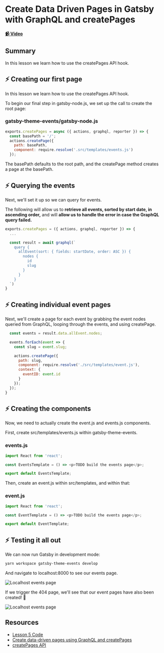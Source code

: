 # Create Data Driven Pages in Gatsby with GraphQL and createPages

**[📹 Video](https://egghead.io/lessons/gatsby-create-data-driven-pages-in-gatsby-with-graphql-and-createpages)**

## Summary

In this lesson we learn how to use the createPages API hook.

## ⚡ Creating our first page
In this lesson we learn how to use the createPages API hook.

To begin our final step in gatsby-node.js, we set up the call to create the root page:

### gatsby-theme-events/gatsby-node.js
```javascript
exports.createPages = async ({ actions, graphql, reporter }) => {
  const basePath = '/';
  actions.createPage({
    path: basePath,
    component: require.resolve('.src/templates/events.js')
  });
```
The basePath defaults to the root path, and the createPage method creates a page at the basePath.

## ⚡ Querying the events
Next, we'll set it up so we can query for events.

The following will allow us to **retrieve all events, sorted by start date, in ascending order,** and will **allow us to handle the error in case the GraphQL query failed.**
```js
exports.createPages = ({ actions, graphql, reporter }) => {
  ...

  const result = await graphql(`
    query {
      allEvent(sort: { fields: startDate, order: ASC }) {
        nodes {
          id
          slug
        }
      }
    }
  `)
}
```
## ⚡ Creating individual event pages
Next, we'll create a page for each event by grabbing the event nodes queried from GraphQL, looping through the events, and using createPage.
```javascript
  const events = result.data.allEvent.nodes;

  events.forEach(event => {
    const slug = event.slug;

    actions.createPage({
      path: slug,
      component: require.resolve('./src/templates/event.js'),
      context: {
        eventID: event.id
      }
    });
  });
}
```
## ⚡ Creating the components
Now, we need to actually create the event.js and events.js components.

First, create src/templates/events.js within gatsby-theme-events.

### events.js
```javascript
import React from 'react';

const EventsTemplate = () => <p>TODO build the events page</p>;

export default EventsTemplate;
```
Then, create an event.js within src/templates, and within that:
### event.js
```javascript
import React from 'react';

const EventTemplate = () => <p>TODO build the events page</p>;

export default EventTemplate;
```
## ⚡ Testing it all out
We can now run Gatsby in development mode:
```bash
yarn workspace gatsby-theme-events develop
```
And navigate to localhost:8000 to see our events page.

![Localhost events page](https://res.cloudinary.com/dg3gyk0gu/image/upload/v1593019627/transcript-images/05-create-data-driven-pages-in-gatsby-with-graph-ql-and-create-pages.png)

If we trigger the 404 page, we'll see that our event pages have also been created! 🎉

![Localhost events page](https://res.cloudinary.com/dg3gyk0gu/image/upload/v1593019628/transcript-images/05-create-data-driven-pages-in-gatsby-with-graph-ql-and-create-pages-individual-pages.png)

## Resources
- [Lesson 5 Code](https://github.com/ParkerGits/authoring-gatsby-themes/tree/05-gatsby-create-data-driven-pages-in-gatsby-with-graphql-and-createpages)
- [Create data-driven pages using GraphQL and createPages](https://www.gatsbyjs.org/tutorial/building-a-theme/#create-data-driven-pages-using-graphql-and-createpages)
- [createPages API](https://www.gatsbyjs.org/docs/node-apis/#createPages)
